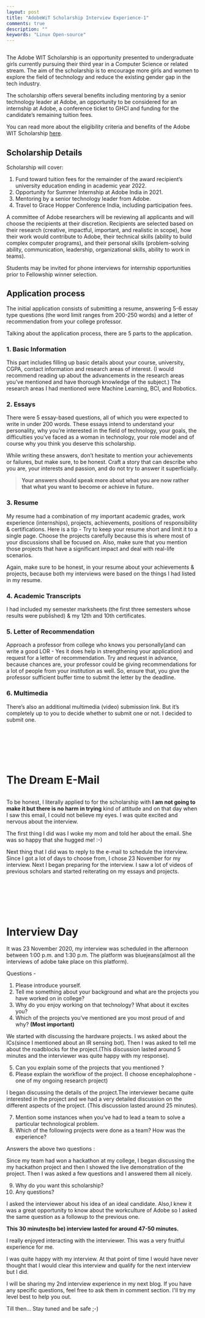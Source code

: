 ```yaml
---
layout: post
title: "AdobeWiT Scholarship Interview Experience-1"
comments: true
description: ""
keywords: "Linux Open-source"
---
```


<img  src="/assets/images/Adobe0.jpg" alt>

The Adobe WIT Scholarship is an opportunity presented to undergraduate girls currently pursuing their third year in a Computer Science or related stream. The aim of the scholarship is to encourage more girls and women to explore the field of technology and reduce the existing gender gap in the tech industry.

The scholarship offers several benefits including mentoring by a senior technology leader at Adobe, an opportunity to be considered for an internship at Adobe, a conference ticket to GHCI and funding for the candidate’s remaining tuition fees.

You can read more about the eligibility criteria and benefits of the Adobe WIT Scholarship [here](https://research.adobe.com/adobe-india-women-in-technology-scholarship/).

## Scholarship Details 

Scholarship will cover:

1. Fund toward tuition fees for the remainder of the award recipient’s university education ending in academic year 2022.
2. Opportunity for Summer Internship at Adobe India in 2021.
3. Mentoring by a senior technology leader from Adobe.
4. Travel to Grace Hopper Conference India, including participation fees.

A committee of Adobe researchers will be reviewing all applicants and will choose the recipients at their discretion. Recipients are selected based on their research (creative, impactful, important, and realistic in scope), how their work would contribute to Adobe, their technical skills (ability to build complex computer programs), and their personal skills (problem-solving ability, communication, leadership, organizational skills, ability to work in teams). 

Students may be invited for phone interviews for internship opportunities prior to Fellowship winner selection. 

## Application process

The initial application consists of submitting a resume, answering 5-6 essay type questions (the word limit ranges from 200-250 words) and a letter of recommendation from your college professor.

Talking about the application process, there are 5 parts to the application.

### 1. Basic Information

This part includes filling up basic details about your course, university, CGPA, contact information and research areas of interest. (I would recommend reading up about the advancements in the research areas you’ve mentioned and have thorough knowledge of the subject.) The research areas I had mentioned were Machine Learning, BCI, and Robotics.

### 2. Essays

There were 5 essay-based questions, all of which you were expected to write in under 200 words. These essays intend to understand your personality, why you’re interested in the field of technology, your goals, the difficulties you’ve faced as a woman in technology, your role model and of course why you think you deserve this scholarship.

While writing these answers, don’t hesitate to mention your achievements or failures, but make sure, to be honest. Craft a story that can describe who you are, your interests and passion, and do not try to answer it superficially. 

> **Your answers should speak more about what you are now rather that what you want to become or achieve in future.** 

### 3. Resume

My resume had a combination of my important academic grades, work experience (internships), projects, achievements, positions of responsibility & certifications. Here is a tip - Try to keep your resume short and limit it to a single page. Choose the projects carefully because this is where most of your discussions shall be focused on. Also, make sure that you mention those projects that have a significant impact and deal with real-life scenarios. 

Again, make sure to be honest, in your resume about your achievements & projects, because both my interviews were based on the things I had listed in my resume.

### 4. Academic Transcripts

I had included my semester marksheets (the first three semesters whose results were published) & my 12th and 10th certificates.

### 5. Letter of Recommendation

Approach a professor from college who knows you personally(and can write a good LOR - Yes it does help in strengthening your application) and request for a letter of recommendation. Try and request in advance, because chances are, your professor could be giving recommendations for a lot of people from your institution as well. So, ensure that, you give the professor sufficient buffer time to submit the letter by the deadline.

### 6. Multimedia

There’s also an additional multimedia (video) submission link. But it’s completely up to you to decide whether to submit one or not. I decided to submit one.
&nbsp;

&nbsp;

&nbsp;

&nbsp;

# The Dream E-Mail

<img  src="/assets/images/Adobe-1.png" alt>

To be honest, I literally applied to for the scholarship with **I am not going to make it but there is no harm in trying** kind of attitude and on that day when I saw this email, I could not believe my eyes. I was quite excited and nervous about the interview.

The first thing I did was I woke my mom and told her about the email. She was so happy that she hugged me! :-)

Next thing that I did was to reply to the e-mail to schedule the interview. Since I got a lot of days to choose from, I chose 23 November for my interview. Next I began preparing for the interview. I saw a lot of videos of previous scholars and started reiterating on my essays and projects.

&nbsp;

&nbsp;

&nbsp;

# Interview Day

It was 23 November 2020, my interview was scheduled in the afternoon between 1:00 p.m. and 1:30 p.m. The platform was bluejeans(almost all the interviews of adobe take place on this platform). 

Questions - 

1. Please introduce yourself. 
2. Tell me something about your background and what are the projects you have worked on in college?
3. Why do you enjoy working on that technology? What about it excites you?
4. Which of the projects you’ve mentioned are you most proud of and why? **(Most important)** 

We started with discussing the hardware projects. I ws asked about the ICs(since I mentioned about an IR sensing bot). Then I was asked to tell me about the roadblocks for the project.(This discussion lasted around 5 minutes and the interviewer was quite happy with my response).

5. Can you explain some of the projects that you mentioned ?
6. Please explain the workflow of the project. (I choose encephalophone - one of my ongoing research project)

I began discussing the details of the project.The interviewer became quite interested in the project and we had a very detailed discussion on the different aspects of the project. (This discussion lasted around 25 minutes).

7. Mention some instances when you’ve had to lead a team to solve a particular technological problem.
8. Which of the following projects were done as a team? How was the experience?

Answers the above two questions :

Since my team had won a hackathon at my college, I began discussing the my hackathon project and then I showed the live demonstration of the project. Then I was asked a few questions and I answered them all nicely.

9. Why do you want this scholarship?
10. Any questions?

I asked the interviewer about his idea of an ideal candidate. Also,I knew it was a great opportunity to know about the workculture of Adobe so I asked the same question as a followup to the previous one.

**This 30 minutes(to be) interview lasted for around 47-50 minutes.**

 I really enjoyed interacting with the interviewer. This was a very fruitful experience for me.

I was quite happy with my interview. At that point of time I would have never thought that I would clear this interview and qualify for the next interview but I did.

I will be sharing my 2nd interview experience in my next blog. If you have any specific questions, feel free to ask them in comment section. I'll try my level best to help you out.

Till then... Stay tuned and be safe ;-)